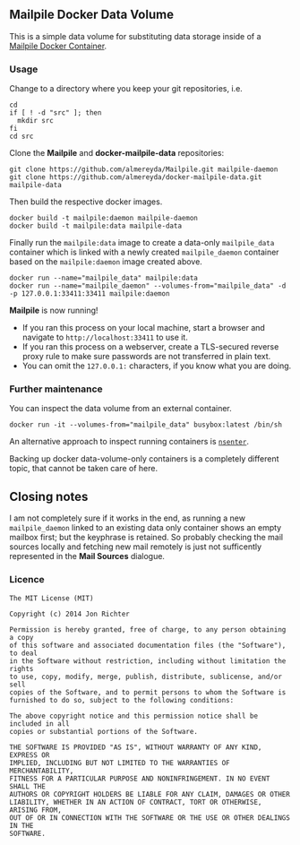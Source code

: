 ## Mailpile Docker Data Volume

This is a simple data volume for substituting data storage inside of a [Mailpile Docker Container](https://github.com/pagekite/Mailpile/blob/master/Dockerfile).

### Usage

Change to a directory where you keep your git repositories, i.e.

```
cd
if [ ! -d "src" ]; then
  mkdir src
fi
cd src
```

Clone the **Mailpile** and **docker-mailpile-data** repositories:

```
git clone https://github.com/almereyda/Mailpile.git mailpile-daemon
git clone https://github.com/almereyda/docker-mailpile-data.git mailpile-data
```

Then build the respective docker images.

```
docker build -t mailpile:daemon mailpile-daemon
docker build -t mailpile:data mailpile-data
```

Finally run the `mailpile:data` image to create a data-only `mailpile_data` container which is linked with a newly created `mailpile_daemon` container based on the `mailpile:daemon` image created above.

```
docker run --name="mailpile_data" mailpile:data
docker run --name="mailpile_daemon" --volumes-from="mailpile_data" -d -p 127.0.0.1:33411:33411 mailpile:daemon
```

**Mailpile** is now running!

* If you ran this process on your local machine, start a browser and navigate to `http://localhost:33411` to use it.
* If you ran this process on a webserver, create a TLS-secured reverse proxy rule to make sure passwords are not transferred in plain text.
* You can omit the `127.0.0.1:` characters, if you know what you are doing.

### Further maintenance

You can inspect the data volume from an external container.

```
docker run -it --volumes-from="mailpile_data" busybox:latest /bin/sh
```

An alternative approach to inspect running containers is [`nsenter`](https://blog.docker.com/tag/nsenter/).

Backing up docker data-volume-only containers is a completely different topic, that cannot be taken care of here.

## Closing notes

I am not completely sure if it works in the end, as running a new `mailpile_daemon` linked to an existing data only container shows an empty mailbox first; but the keyphrase is retained.
So probably checking the mail sources locally and fetching new mail remotely is just not sufficently represented in the **Mail Sources** dialogue.

### Licence

```
The MIT License (MIT)

Copyright (c) 2014 Jon Richter

Permission is hereby granted, free of charge, to any person obtaining a copy
of this software and associated documentation files (the "Software"), to deal
in the Software without restriction, including without limitation the rights
to use, copy, modify, merge, publish, distribute, sublicense, and/or sell
copies of the Software, and to permit persons to whom the Software is
furnished to do so, subject to the following conditions:

The above copyright notice and this permission notice shall be included in all
copies or substantial portions of the Software.

THE SOFTWARE IS PROVIDED "AS IS", WITHOUT WARRANTY OF ANY KIND, EXPRESS OR
IMPLIED, INCLUDING BUT NOT LIMITED TO THE WARRANTIES OF MERCHANTABILITY,
FITNESS FOR A PARTICULAR PURPOSE AND NONINFRINGEMENT. IN NO EVENT SHALL THE
AUTHORS OR COPYRIGHT HOLDERS BE LIABLE FOR ANY CLAIM, DAMAGES OR OTHER
LIABILITY, WHETHER IN AN ACTION OF CONTRACT, TORT OR OTHERWISE, ARISING FROM,
OUT OF OR IN CONNECTION WITH THE SOFTWARE OR THE USE OR OTHER DEALINGS IN THE
SOFTWARE.
```
